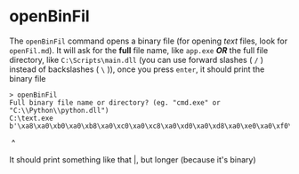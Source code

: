 # openBinFil

The `openBinFil` command opens a binary file (for opening *text* files, look for `openFil.md`). It will ask for the **full** file name, like `app.exe` ***OR*** the full file directory, like `C:\Scripts\main.dll` (you can use forward slashes ( `/` ) instead of backslashes ( `\` )), once you press `enter`, it should print the binary file



```
> openBinFil
Full binary file name or directory? (eg. "cmd.exe" or "C:\\Python\\python.dll")
C:\text.exe
b'\xa8\xa0\xb0\xa0\xb8\xa0\xc0\xa0\xc8\xa0\xd0\xa0\xd8\xa0\xe0\xa0\xf0\xa0\xf8\xa0\x08\xa1\x00\x00\x00\x00\x00\x00\x00\x00\x00\x00\x00\x00'

```

​                                                              ^

It should print something like that |, but longer (because it's binary)